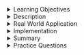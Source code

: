 
<details><summary>Learning Objectives</summary>
<br>

After completing this module, associates should be able to:
- Describe Database Consistency
- Discuss the importance of database consistency
- Provide examples of strong vs weak consistency

</details>
<details><summary>Description</summary>

## Database Consistency

Database consistency is where all data points within the database system must align in order to be properly read and accepted. Information that does not meet the predefined values within the database will result in consistency errors with the dataset. Any transactions with the database involved in data written to the database must adhere to the database's established rules by developers. This is defined by specific constraints, triggers, variables, cascades, etc, that will all be described in the modules to follow.

While database consistency helps ensure the appropriate format for data written to the database, it does not account for what the data respresents. This means the information entered may match the appropriate format, but doesn't guarantee that the data corresponds with the actual information. 

These rules applied to our data is what keeps databases working smoothly by keeping inconsistent data out, achieving higher accuracy, increasing database space, and improving data retrieval.

## Database Inconsistency

Database consistency also applies to any changes of the data within the system. If one particular object in the database is updated, but also is present in another table in the database, it must be properly updated in all other tables it is present. If this fails, it results in database inconsistency.

Database inconsistency is when any portion of the information is updated in the table, but is not represented in all other tables utilizing that same information.

</details>
<details><summary>Real World Application</summary>

## Database Consistency

Imagine working at the Pennsylvania DMV and you've been asked to work on the database for the new Driver's License. Due to growing population sizes, they've required a new driver's license number to help identify individuals. Your team has determined that every individuals driver's license number must include the following: 1 Alpha + 6 Numerics + 1 Alpha. All driver license numbers are now required to follow this rule, such that "P123456A" is a valid entry consistent with the format mentioned. Any entry that doesn't fit those stipulations, such as "P12345678", would result in error for inconsistent data as it's format is 1 Alpha + 8 Numerics.

## Database Inconsistency

Keeping with the driver's license example, imagine a driver's home address changes. This update must be represented across all tables where that prior address existed. If any table contains the old address, but others contain the new address for the driver would be a prime example of database inconsistency.

</details>
<details><summary>Implementation</summary> 
<br>

Database consistency implementation, which involves specific constraints, triggers, variables, cascades, etc., will be outlined throughout the remaining modules. These elements are established based on the rules set by you as a developer. Always keep in mind, "how is this affecting my data's consistency?" when applying any implementations in the future.

</details>
<details><summary>Summary</summary> 

<br>

Database consistency is vital for accuracy, improved data retrieval and increasing the database space available. 
- Consistency using established rules by the developer allows for consistent data formats
- Consistency does not account for what the data represents
- Consistency ensures that any inconsistent data attempted to be written to the database results in an error

Database inconsistency is when tables that should have matching information is conflicting with one another.


</details>
<details><summary>Practice Questions</summary>

[Practice Questions](./Quiz.gift)</details>
